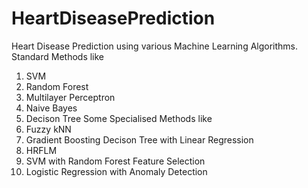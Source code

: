 # HeartDiseasePrediction
Heart Disease Prediction using various Machine Learning Algorithms.
Standard Methods like
1. SVM
2. Random Forest
3. Multilayer Perceptron
4. Naive Bayes
5. Decison Tree
Some Specialised Methods like
1. Fuzzy kNN
2. Gradient Boosting Decison Tree with Linear Regression
3. HRFLM
4. SVM with Random Forest Feature Selection
5. Logistic Regression with Anomaly Detection
